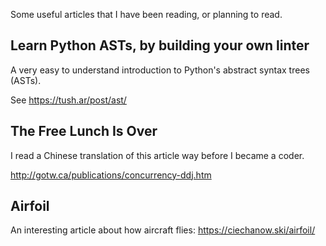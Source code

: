 Some useful articles that I have been reading, or planning to read.


Learn Python ASTs, by building your own linter
----

A very easy to understand introduction to Python's abstract syntax trees (ASTs).

See https://tush.ar/post/ast/



The Free Lunch Is Over
----
I read a Chinese translation of this article way before I became a coder.

http://gotw.ca/publications/concurrency-ddj.htm



Airfoil
----
An interesting article about how aircraft flies: https://ciechanow.ski/airfoil/
